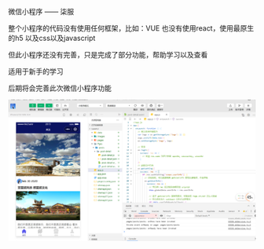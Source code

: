 微信小程序 —— 柒服


整个小程序的代码没有使用任何框架，比如：VUE  也没有使用react，使用最原生的h5 以及css以及javascript


但此小程序还没有完善，只是完成了部分功能，帮助学习以及查看


适用于新手的学习


后期将会完善此次微信小程序功能

![image](https://github.com/Ambition-xwj/sample-/blob/main/ad9d77e3147594eede469bdf993f41f.png)
